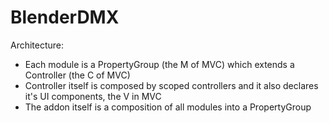 # BlenderDMX

Architecture:

- Each module is a PropertyGroup (the M of MVC) which extends a Controller (the C of MVC)
- Controller itself is composed by scoped controllers and it also declares it's UI components, the V in MVC
- The addon itself is a composition of all modules into a PropertyGroup
